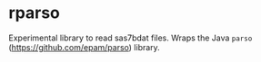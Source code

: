 # rparso

Experimental library to read sas7bdat files. Wraps the Java `parso` (https://github.com/epam/parso) library.
